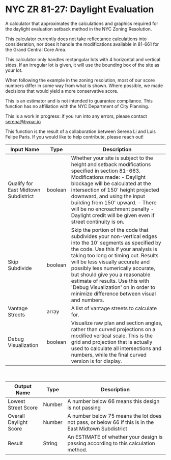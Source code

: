 

# NYC ZR 81-27: Daylight Evaluation

A calculator that approximates the calculations and graphics required for the daylight evaluation setback method in the NYC Zoning Resolution.

This calculator currently does not take reflectance calculations into consideration, nor does it handle the modifications available in 81-661 for the Grand Central Core Area.

This calculator only handles rectangular lots with 4 horizontal and vertical sides. If an irregular lot is given, it will use the bounding box of the site as your lot.

When following the example in the zoning resolution, most of our score numbers differ in some way from what is shown. Where possible, we made decisions that would yield a more conservative score.

This is an estimator and is not intended to guarantee compliance. This function has no affiliation with the NYC Department of City Planning.

This is a work in progress: if you run into any errors, please contact serena@hypar.io

This function is the result of a collaboration between Serena Li and Luis Felipe Paris. If you would like to help contribute, please reach out!

|Input Name|Type|Description|
|---|---|---|
|Qualify for East Midtown Subdistrict|boolean|Whether your site is subject to the height and setback modifications specified in section 81-663. Modifications made: - Daylight blockage will be calculated at the intersection of 150' height projected downward, and using the input building from 150' upward. - There will be no encroachment penalty - Daylight credit will be given even if street continuity is on.|
|Skip Subdivide|boolean|Skip the portion of the code that subdivides your non-vertical edges into the 10' segments as specified by the code. Use this if your analysis is taking too long or timing out. Results will be less visually accurate and possibly less numerically accurate, but should give you a reasonable estimate of results. Use this with 'Debug Visualization' on in order to minimize difference between visual and numbers.|
|Vantage Streets|array|A list of vantage streets to calculate for.|
|Debug Visualization|boolean|Visualize raw plan and section angles, rather than curved projections on a modified vertical scale. This is the grid and projection that is actually used to calculate all intersections and numbers, while the final curved version is for display.|


<br>

|Output Name|Type|Description|
|---|---|---|
|Lowest Street Score|Number|A number below 66 means this design is not passing|
|Overall Daylight Score|Number|A number below 75 means the lot does not pass, or below 66 if this is in the East Midtown Subdistrict|
|Result|String|An ESTIMATE of whether your design is passing according to this calculation method.|

